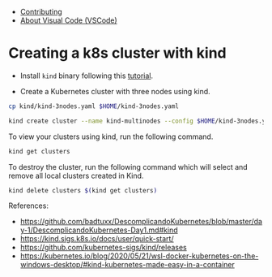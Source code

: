 <!-- TOC -->

- [Contributing](#contributing)
- [About Visual Code (VSCode)](#about-visual-code-vscode)

<!-- TOC -->

# Creating a k8s cluster with kind

* Install ``kind`` binary following this [tutorial](REQUIREMENTS.md).

* Create a Kubernetes cluster with three nodes using kind.

```bash
cp kind/kind-3nodes.yaml $HOME/kind-3nodes.yaml

kind create cluster --name kind-multinodes --config $HOME/kind-3nodes.yaml
```

To view your clusters using kind, run the following command.

```bash
kind get clusters
```

To destroy the cluster, run the following command which will select and remove all local clusters created in Kind.

```bash
kind delete clusters $(kind get clusters)
```

References:

* https://github.com/badtuxx/DescomplicandoKubernetes/blob/master/day-1/DescomplicandoKubernetes-Day1.md#kind 
* https://kind.sigs.k8s.io/docs/user/quick-start/
* https://github.com/kubernetes-sigs/kind/releases
* https://kubernetes.io/blog/2020/05/21/wsl-docker-kubernetes-on-the-windows-desktop/#kind-kubernetes-made-easy-in-a-container